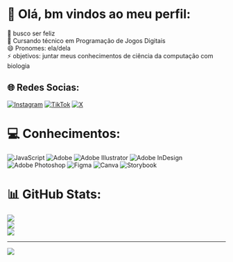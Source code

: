 # 💫 Olá, bm vindos ao meu perfil:
🔭 busco ser feliz<br>🌱 Cursando técnico em Programação de Jogos Digitais<br>😄 Pronomes: ela/dela<br>⚡ objetivos: juntar meus conhecimentos de ciência da computação com biologia 


## 🌐 Redes Socias:
[![Instagram](https://img.shields.io/badge/Instagram-%23E4405F.svg?logo=Instagram&logoColor=white)](https://instagram.com/@anabelle_cp) [![TikTok](https://img.shields.io/badge/TikTok-%23000000.svg?logo=TikTok&logoColor=white)](https://tiktok.com/@@anartb3elle_) [![X](https://img.shields.io/badge/X-black.svg?logo=X&logoColor=white)](https://x.com/@ellebana__) 

# 💻 Conhecimentos:
![JavaScript](https://img.shields.io/badge/javascript-%23323330.svg?style=for-the-badge&logo=javascript&logoColor=%23F7DF1E) ![Adobe](https://img.shields.io/badge/adobe-%23FF0000.svg?style=for-the-badge&logo=adobe&logoColor=white) ![Adobe Illustrator](https://img.shields.io/badge/adobe%20illustrator-%23FF9A00.svg?style=for-the-badge&logo=adobe%20illustrator&logoColor=white) ![Adobe InDesign](https://img.shields.io/badge/Adobe%20InDesign-49021F?style=for-the-badge&logo=adobeindesign&logoColor=FF3366) ![Adobe Photoshop](https://img.shields.io/badge/adobe%20photoshop-%2331A8FF.svg?style=for-the-badge&logo=adobe%20photoshop&logoColor=white) ![Figma](https://img.shields.io/badge/figma-%23F24E1E.svg?style=for-the-badge&logo=figma&logoColor=white) ![Canva](https://img.shields.io/badge/Canva-%2300C4CC.svg?style=for-the-badge&logo=Canva&logoColor=white) ![Storybook](https://img.shields.io/badge/-Storybook-FF4785?style=for-the-badge&logo=storybook&logoColor=white)
# 📊 GitHub Stats:
![](https://github-readme-stats.vercel.app/api?username=AnabellePastore&theme=monokai&hide_border=true&include_all_commits=true&count_private=true)<br/>
![](https://github-readme-streak-stats.herokuapp.com/?user=AnabellePastore&theme=monokai&hide_border=true)<br/>
![](https://github-readme-stats.vercel.app/api/top-langs/?username=AnabellePastore&theme=monokai&hide_border=true&include_all_commits=true&count_private=true&layout=compact)

---
[![](https://visitcount.itsvg.in/api?id=AnabellePastore&icon=4&color=5)](https://visitcount.itsvg.in)

<!-- Proudly created with GPRM ( https://gprm.itsvg.in ) -->
